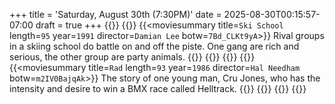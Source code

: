 +++
title = 'Saturday, August 30th (7:30PM)'
date = 2025-08-30T00:15:57-07:00
draft = true
+++
{{<movienight>}}
{{<movie>}}
{{<moviesummary title=`Ski School` length=`95` year=`1991` director=`Damian Lee` botw=`7Bd_CLKt9yA`>}}
Rival groups in a skiing school do battle on and off the piste. One gang are rich and serious, the other group are party animals.
{{</moviesummary>}}
{{<movietrailer pSkgJY2P2gw>}}
{{</movie>}}
{{<movie>}}
{{<moviesummary title=`Rad` length=`93` year=`1986` director=`Hal Needham` botw=`m2IV0BajqAk`>}}
The story of one young man, Cru Jones, who has the intensity and desire to win a BMX race called Helltrack.
{{</moviesummary>}}
{{<movietrailer ibvT3K71n6k>}}
{{</movie>}}
{{</movienight>}}